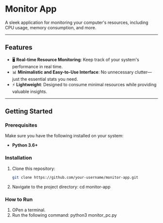 # **Monitor App**  
A sleek application for monitoring your computer's resources, including CPU usage, memory consumption, and more.

---

## **Features**  
- 🖥️ **Real-time Resource Monitoring**: Keep track of your system's performance in real time.  
- 📊 **Minimalistic and Easy-to-Use Interface**: No unnecessary clutter—just the essential stats you need.  
- ⚡ **Lightweight**: Designed to consume minimal resources while providing valuable insights.

---

## **Getting Started**

### **Prerequisites**
Make sure you have the following installed on your system:
- **Python 3.6+**

### **Installation**
1. Clone this repository:
   ```bash
   git clone https://github.com/your-username/monitor-app.git
2. Navigate to the project directory:
   cd monitor-app

### **How to Run**

1. OPen a terminal.
2. Run the following command:
   python3 monitor_pc.py
